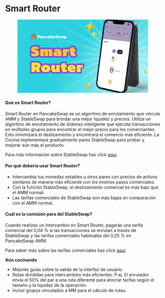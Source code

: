 # Smart Router

<figure><img src="../../../.gitbook/assets/image (16).png" alt=""><figcaption></figcaption></figure>



#### **Qué es Smart Router?**

Smart Router en PancakeSwap es un algoritmo de enrutamiento que vincula AMM y StableSwap para brindar una mejor liquidez y precios. Utiliza un algoritmo de enrutamiento de órdenes inteligente que ejecuta transacciones en múltiples grupos para encontrar el mejor precio para los comerciantes. Esto minimizará el deslizamiento y encontrará el comercio más eficiente. La Cocina implementará gradualmente pares StableSwap para probar y mejorar aún más el producto.

Para más información sobre StableSwap has click [aquí](https://docs.pancakeswap.finance/v/espanol/productos/stableswap).

#### **Por qué debería usar Smart Router?**

* Intercambia tus monedas estables u otros pares con precios de activos similares de manera más eficiente con los mismos pasos comerciales.
* Con la función StableSwap, el deslizamiento comercial es más bajo que el AMM normal.
* Las tarifas comerciales de StableSwap son más bajas en comparación con el AMM normal.

#### **Cuál es la comisión para del StableSwap?**

Cuando realizas un intercambio en Smart Router, pagarás una tarifa comercial del 0,04 % si las transacciones se enrutan a través de StableSwap y las tarifas comerciales habituales del 0,25 % en PancakeSwap AMM.

Para saber más sobre las tarifas comerciales has click [aquí](https://docs.pancakeswap.finance/v/espanol/productos/pancakeswap-exchange/swap-trading).

**Aún cocinando**

* Mejores guías sobre la salida de la interfaz de usuario.
* Rutas divididas para intercambios más eficientes. P.ej. El enrutador envía el 50% del par a una ruta diferente para ahorrar tarifas según el tamaño y la liquidez de la operación.
* Incluir grupos vinculados a MM para el cálculo de rutas.
